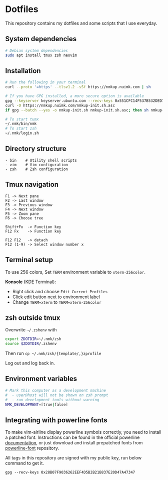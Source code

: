 # Dotfiles
This repository contains my dotfiles and some scripts that I use everyday.

## System dependencies
```sh
# Debian system dependencies
sudo apt install tmux zsh neovim
```

## Installation
```sh
# Run the following in your terminal
curl --proto '=https' --tlsv1.2 -sSf https://nmkup.nuimk.com | sh

# If you have GPG installed, a more secure option is available
gpg --keyserver keyserver.ubuntu.com --recv-keys 0x551CFC14F537B532DED712EAE84E0669828CF62A
curl -O https://nmkup.nuimk.com/nmkup-init.sh.asc
if gpg --batch --yes -o nmkup-init.sh nmkup-init.sh.asc; then sh nmkup-init.sh; fi

# To start tumx
~/.nmk/bin/nmk
# To start zsh
~/.nmk/login.sh
```

## Directory structure
```
- bin    # Utility shell scripts
- vim    # Vim configuration
- zsh    # Zsh configuration
```

## Tmux navigation
```
F1 -> Next pane
F2 -> Last window
F3 -> Previous window
F4 -> Next window
F5 -> Zoom pane
F6 -> Choose tree

Shift+Fx  -> Function key
F12 Fx    -> Function key

F12 F12   -> detach
F12 (1-9) -> Select window number x
```


## Terminal setup
To use 256 colors, Set `TERM` environment variable to `xterm-256color`.

**Konsole** (KDE Terminal):
- Right click and choose `Edit Current Profiles`
- Click edit button next to environment label
- Change `TERM=xterm` to `TERM=xterm-256color`


## zsh outside tmux
Overwrite `~/.zshenv` with
```sh
export ZDOTDIR=~/.nmk/zsh
source $ZDOTDIR/.zshenv
```

Then run `cp ~/.nmk/zsh/{template/,}zprofile`

Log out and log back in.


## Environment variables
```sh
# Mark this computer as a development machine
#  - user@host will not be shown on zsh prompt
#  - run development tools without warning
NMK_DEVELOPMENT=[true|false]
```


## Integrating with powerline fonts
To make vim-airline display powerline symbols correctly, you need to install a patched font. Instructions can be found in the official powerline [documentation][1], or just download and install prepatched fonts from [powerline-font][2] repository.


All tags in this repository are signed with my public key, run below command to get it.

`gpg --recv-keys 0x28B07F9036262EEF4D5B2B21B837E20D47A47347`


[1]: https://powerline.readthedocs.org/en/latest/installation/linux.html#fonts-installation
[2]: https://github.com/Lokaltog/powerline-fonts
